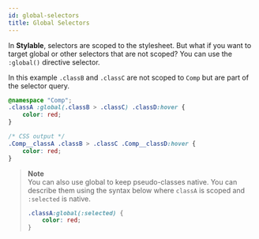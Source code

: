 ```yaml
---
id: global-selectors
title: Global Selectors
---
```


In **Stylable**, selectors are scoped to the stylesheet. But what if you want to target global or other selectors that are not scoped? You can use the `:global()` directive selector. 

In this example `.classB` and `.classC` are not scoped to `Comp` but are part of the selector query.

```css
@namespace "Comp";
.classA :global(.classB > .classC) .classD:hover {
    color: red;
}
```

```css
/* CSS output */
.Comp__classA .classB > .classC .Comp__classD:hover {
    color: red;
}
```

> **Note**   
>You can also use global to keep pseudo-classes native. You can describe them using the syntax below where `classA` is scoped and `:selected` is native.
>
> ```css
> .classA:global(:selected) {
>     color: red;
> }
> ```
